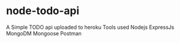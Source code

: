 # node-todo-api
A Simple TODO api uploaded to heroku
Tools used
Nodejs
ExpressJs
MongoDM
Mongoose
Postman
